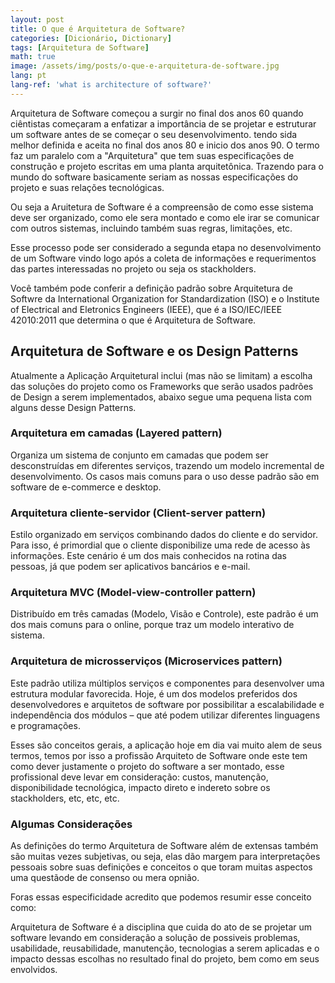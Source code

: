 ```yaml
---
layout: post
title: O que é Arquitetura de Software?
categories: [Dicionário, Dictionary]
tags: [Arquitetura de Software]
math: true
image: /assets/img/posts/o-que-e-arquitetura-de-software.jpg
lang: pt
lang-ref: 'what is architecture of software?'
---
```


Arquitetura de Software começou a surgir no final dos anos 60 quando ciêntistas começaram a enfatizar a importância de se projetar e estruturar um software antes de se começar o seu desenvolvimento. <!--more-->tendo sida melhor definida e aceita no final dos anos 80 e inicio dos anos 90.
O termo faz um paralelo com a "Arquitetura" que tem suas especificações de construção e projeto escritas em uma planta arquitetônica. Trazendo para o mundo do software basicamente seriam as nossas especificações do projeto e suas relações tecnológicas.

Ou seja a Aruitetura de Software é a compreensão de como esse sistema deve ser organizado, como ele sera montado e como ele irar se comunicar com outros sistemas, incluindo também suas regras, limitações, etc.

Esse processo pode ser considerado a segunda etapa no desenvolvimento de um Software vindo logo após a coleta de informações e requerimentos das partes interessadas no projeto ou seja os stackholders.

Você também pode conferir a definição padrão sobre Arquitetura de Softwre da International Organization for Standardization (ISO) e o Institute of Electrical and Eletronics Engineers (IEEE), que é a ISO/IEC/IEEE 42010:2011 que determina o que é Arquitetura de Software.

## Arquitetura de Software e os Design Patterns

Atualmente a Aplicação Arquitetural inclui (mas não se limitam) a escolha das soluções do projeto como os Frameworks que serão usados padrões de Design a serem implementados, abaixo segue uma pequena lista com alguns desse Design Patterns.

### Arquitetura em camadas (Layered pattern)

Organiza um sistema de conjunto em camadas que podem ser desconstruídas em diferentes serviços, trazendo um modelo incremental de desenvolvimento. Os casos mais comuns para o uso desse padrão são em software de e-commerce e desktop.

### Arquitetura cliente-servidor (Client-server pattern)

Estilo organizado em serviços combinando dados do cliente e do servidor. Para isso, é primordial que o cliente disponibilize uma rede de acesso às informações. Este cenário é um dos mais conhecidos na rotina das pessoas, já que podem ser aplicativos bancários e e-mail.

### Arquitetura MVC (Model-view-controller pattern)

Distribuído em três camadas (Modelo, Visão e Controle), este padrão é um dos mais comuns para o online, porque traz um modelo interativo de sistema.

### Arquitetura de microsserviços (Microservices pattern)

Este padrão utiliza múltiplos serviços e componentes para desenvolver uma estrutura modular favorecida. Hoje, é um dos modelos preferidos dos desenvolvedores e arquitetos de software por possibilitar a escalabilidade e independência dos módulos – que até podem utilizar diferentes linguagens e programações.

Esses são conceitos gerais, a aplicação hoje em dia vai muito alem de seus termos, temos por isso a profissão Arquiteto de Software onde este tem como dever justamente o projeto do software a ser montado, esse profissional deve levar em consideração: custos, manutenção, disponibilidade tecnológica, impacto direto e indereto sobre os stackholders, etc, etc, etc.

### Algumas Considerações

As definições do termo <span>Arquitetura de Software</span> além de extensas também são muitas vezes subjetivas, ou seja, elas dão margem para interpretações pessoais sobre suas definições e conceitos o que toram muitas aspectos uma questãode de consenso ou mera opnião.

Foras essas especificidade acredito que podemos resumir esse conceito como:

<span>Arquitetura de Software é a disciplina que cuida do ato de se projetar um software levando em consideração a solução de possiveis problemas, usabilidade, reusabilidade, manutenção, tecnologias a serem aplicadas e o impacto dessas escolhas no resultado final do projeto, bem como em seus envolvidos.</span>

<!--

#######################

DIferença entre Arquitetura de Software e Design de Software

##########################

Requiriments Engineering -> Analysis -> Design -> Development -> Testing -> Acceptance -> Deployment -> Maintenance and Update.
Fonte: https://youtu.be/lTkL1oIMiaU?t=145


Best explication

-->
